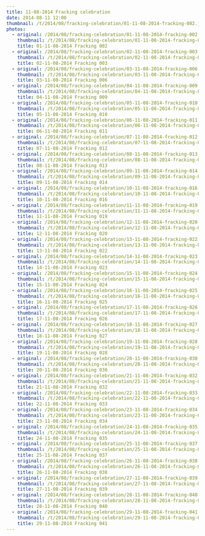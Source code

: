 ```yaml
---
title: 11-08-2014 Fracking celebration
date: 2014-08-11 12:00
thumbnail: /t/2014/08/fracking-celebration/01-11-08-2014-fracking-002.jpg
photos:
  - original: /2014/08/fracking-celebration/01-11-08-2014-fracking-002.jpg
    thumbnail: /t/2014/08/fracking-celebration/01-11-08-2014-fracking-002.jpg
    title: 01-11-08-2014 Fracking 002
  - original: /2014/08/fracking-celebration/02-11-08-2014-fracking-003.jpg
    thumbnail: /t/2014/08/fracking-celebration/02-11-08-2014-fracking-003.jpg
    title: 02-11-08-2014 Fracking 003
  - original: /2014/08/fracking-celebration/03-11-08-2014-fracking-006.jpg
    thumbnail: /t/2014/08/fracking-celebration/03-11-08-2014-fracking-006.jpg
    title: 03-11-08-2014 Fracking 006
  - original: /2014/08/fracking-celebration/04-11-08-2014-fracking-009.jpg
    thumbnail: /t/2014/08/fracking-celebration/04-11-08-2014-fracking-009.jpg
    title: 04-11-08-2014 Fracking 009
  - original: /2014/08/fracking-celebration/05-11-08-2014-fracking-010.jpg
    thumbnail: /t/2014/08/fracking-celebration/05-11-08-2014-fracking-010.jpg
    title: 05-11-08-2014 Fracking 010
  - original: /2014/08/fracking-celebration/06-11-08-2014-fracking-011.jpg
    thumbnail: /t/2014/08/fracking-celebration/06-11-08-2014-fracking-011.jpg
    title: 06-11-08-2014 Fracking 011
  - original: /2014/08/fracking-celebration/07-11-08-2014-fracking-012.jpg
    thumbnail: /t/2014/08/fracking-celebration/07-11-08-2014-fracking-012.jpg
    title: 07-11-08-2014 Fracking 012
  - original: /2014/08/fracking-celebration/08-11-08-2014-fracking-013.jpg
    thumbnail: /t/2014/08/fracking-celebration/08-11-08-2014-fracking-013.jpg
    title: 08-11-08-2014 Fracking 013
  - original: /2014/08/fracking-celebration/09-11-08-2014-fracking-014.jpg
    thumbnail: /t/2014/08/fracking-celebration/09-11-08-2014-fracking-014.jpg
    title: 09-11-08-2014 Fracking 014
  - original: /2014/08/fracking-celebration/10-11-08-2014-fracking-016.jpg
    thumbnail: /t/2014/08/fracking-celebration/10-11-08-2014-fracking-016.jpg
    title: 10-11-08-2014 Fracking 016
  - original: /2014/08/fracking-celebration/11-11-08-2014-fracking-019.jpg
    thumbnail: /t/2014/08/fracking-celebration/11-11-08-2014-fracking-019.jpg
    title: 11-11-08-2014 Fracking 019
  - original: /2014/08/fracking-celebration/12-11-08-2014-fracking-020.jpg
    thumbnail: /t/2014/08/fracking-celebration/12-11-08-2014-fracking-020.jpg
    title: 12-11-08-2014 Fracking 020
  - original: /2014/08/fracking-celebration/13-11-08-2014-fracking-022.jpg
    thumbnail: /t/2014/08/fracking-celebration/13-11-08-2014-fracking-022.jpg
    title: 13-11-08-2014 Fracking 022
  - original: /2014/08/fracking-celebration/14-11-08-2014-fracking-023.jpg
    thumbnail: /t/2014/08/fracking-celebration/14-11-08-2014-fracking-023.jpg
    title: 14-11-08-2014 Fracking 023
  - original: /2014/08/fracking-celebration/15-11-08-2014-fracking-024.jpg
    thumbnail: /t/2014/08/fracking-celebration/15-11-08-2014-fracking-024.jpg
    title: 15-11-08-2014 Fracking 024
  - original: /2014/08/fracking-celebration/16-11-08-2014-fracking-025.jpg
    thumbnail: /t/2014/08/fracking-celebration/16-11-08-2014-fracking-025.jpg
    title: 16-11-08-2014 Fracking 025
  - original: /2014/08/fracking-celebration/17-11-08-2014-fracking-026.jpg
    thumbnail: /t/2014/08/fracking-celebration/17-11-08-2014-fracking-026.jpg
    title: 17-11-08-2014 Fracking 026
  - original: /2014/08/fracking-celebration/18-11-08-2014-fracking-027.jpg
    thumbnail: /t/2014/08/fracking-celebration/18-11-08-2014-fracking-027.jpg
    title: 18-11-08-2014 Fracking 027
  - original: /2014/08/fracking-celebration/19-11-08-2014-fracking-028.jpg
    thumbnail: /t/2014/08/fracking-celebration/19-11-08-2014-fracking-028.jpg
    title: 19-11-08-2014 Fracking 028
  - original: /2014/08/fracking-celebration/20-11-08-2014-fracking-030.jpg
    thumbnail: /t/2014/08/fracking-celebration/20-11-08-2014-fracking-030.jpg
    title: 20-11-08-2014 Fracking 030
  - original: /2014/08/fracking-celebration/21-11-08-2014-fracking-032.jpg
    thumbnail: /t/2014/08/fracking-celebration/21-11-08-2014-fracking-032.jpg
    title: 21-11-08-2014 Fracking 032
  - original: /2014/08/fracking-celebration/22-11-08-2014-fracking-033.jpg
    thumbnail: /t/2014/08/fracking-celebration/22-11-08-2014-fracking-033.jpg
    title: 22-11-08-2014 Fracking 033
  - original: /2014/08/fracking-celebration/23-11-08-2014-fracking-034.jpg
    thumbnail: /t/2014/08/fracking-celebration/23-11-08-2014-fracking-034.jpg
    title: 23-11-08-2014 Fracking 034
  - original: /2014/08/fracking-celebration/24-11-08-2014-fracking-035.jpg
    thumbnail: /t/2014/08/fracking-celebration/24-11-08-2014-fracking-035.jpg
    title: 24-11-08-2014 Fracking 035
  - original: /2014/08/fracking-celebration/25-11-08-2014-fracking-037.jpg
    thumbnail: /t/2014/08/fracking-celebration/25-11-08-2014-fracking-037.jpg
    title: 25-11-08-2014 Fracking 037
  - original: /2014/08/fracking-celebration/26-11-08-2014-fracking-038.jpg
    thumbnail: /t/2014/08/fracking-celebration/26-11-08-2014-fracking-038.jpg
    title: 26-11-08-2014 Fracking 038
  - original: /2014/08/fracking-celebration/27-11-08-2014-fracking-039.jpg
    thumbnail: /t/2014/08/fracking-celebration/27-11-08-2014-fracking-039.jpg
    title: 27-11-08-2014 Fracking 039
  - original: /2014/08/fracking-celebration/28-11-08-2014-fracking-040.jpg
    thumbnail: /t/2014/08/fracking-celebration/28-11-08-2014-fracking-040.jpg
    title: 28-11-08-2014 Fracking 040
  - original: /2014/08/fracking-celebration/29-11-08-2014-fracking-041.jpg
    thumbnail: /t/2014/08/fracking-celebration/29-11-08-2014-fracking-041.jpg
    title: 29-11-08-2014 Fracking 041
---
```

